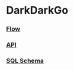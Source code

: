 # DarkDarkGo

### [Flow](mgmt/doc/flow.md)
### [API](mgmt/doc/api.md)
### [SQL Schema](mgmt/src/database/README.md)